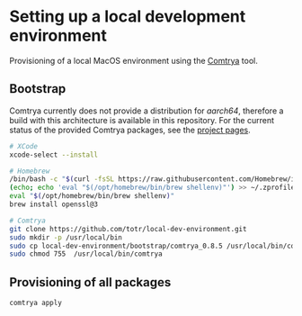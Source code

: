 # Setting up a local development environment

Provisioning of a local MacOS environment using the [Comtrya](https://github.com/comtrya/comtrya) tool.

## Bootstrap

Comtrya currently does not provide a distribution for _aarch64_, therefore a build with this architecture is available in this repository. For the current status of the provided Comtrya packages, see the [project pages](https://www.comtrya.dev/getting-started/installation).


```sh
# XCode
xcode-select --install

# Homebrew
/bin/bash -c "$(curl -fsSL https://raw.githubusercontent.com/Homebrew/install/HEAD/install.sh)"
(echo; echo 'eval "$(/opt/homebrew/bin/brew shellenv)"') >> ~/.zprofile
eval "$(/opt/homebrew/bin/brew shellenv)"
brew install openssl@3

# Comtrya
git clone https://github.com/totr/local-dev-environment.git
sudo mkdir -p /usr/local/bin
sudo cp local-dev-environment/bootstrap/comtrya_0.8.5 /usr/local/bin/comtrya
sudo chmod 755  /usr/local/bin/comtrya

```

## Provisioning of all packages

```sh
comtrya apply
```